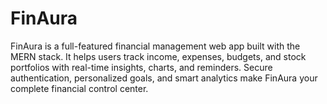# FinAura
FinAura is a full-featured financial management web app built with the MERN stack. It helps users track income, expenses, budgets, and stock portfolios with real-time insights, charts, and reminders. Secure authentication, personalized goals, and smart analytics make FinAura your complete financial control center.
